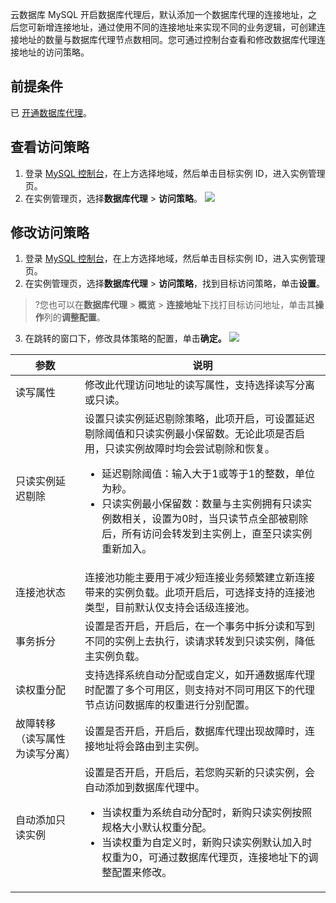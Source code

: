 云数据库 MySQL 开启数据库代理后，默认添加一个数据库代理的连接地址，之后您可新增连接地址，通过使用不同的连接地址来实现不同的业务逻辑，可创建连接地址的数量与数据库代理节点数相同。您可通过控制台查看和修改数据库代理连接地址的访问策略。

## 前提条件
已 [开通数据库代理](https://cloud.tencent.com/document/product/236/82231)。

## 查看访问策略
1. 登录 [MySQL 控制台](https://console.cloud.tencent.com/cdb)，在上方选择地域，然后单击目标实例 ID，进入实例管理页。
2. 在实例管理页，选择**数据库代理** > **访问策略**。
![](https://qcloudimg.tencent-cloud.cn/raw/f0b2b826d4f60c0f3d819feaaf8a2977.png)

## 修改访问策略
1. 登录 [MySQL 控制台](https://console.cloud.tencent.com/cdb)，在上方选择地域，然后单击目标实例 ID，进入实例管理页。
2. 在实例管理页，选择**数据库代理** > **访问策略**，找到目标访问策略，单击**设置**。
>?您也可以在**数据库代理** > **概览** > **连接地址**下找打目标访问地址，单击其**操作**列的**调整配置**。
>
3. 在跳转的窗口下，修改具体策略的配置，单击**确定。**
![](https://qcloudimg.tencent-cloud.cn/raw/15b03b20c38d3698a0529cb2609909b9.png)
<table>
<thead><tr><th>参数</th><th>说明</th></tr></thead>
<tbody><tr>
<td>读写属性</td>
<td>修改此代理访问地址的读写属性，支持选择读写分离或只读。</td></tr>
<tr>
<td>只读实例延迟剔除</td>
<td>设置只读实例延迟剔除策略，此项开启，可设置延迟剔除阈值和只读实例最小保留数。无论此项是否启用，只读实例故障时均会尝试剔除和恢复。<ul><li>延迟剔除阈值：输入大于1或等于1的整数，单位为秒。</li><li>只读实例最小保留数：数量与主实例拥有只读实例数相关，设置为0时，当只读节点全部被剔除后，所有访问会转发到主实例上，直至只读实例重新加入。</li></ul></td></tr>
<tr>
<td>连接池状态</td>
<td>连接池功能主要用于减少短连接业务频繁建立新连接带来的实例负载。此项开启后，可选择支持的连接池类型，目前默认仅支持会话级连接池。</td></tr>
<tr>
<td>事务拆分</td>
<td>设置是否开启，开启后，在一个事务中拆分读和写到不同的实例上去执行，读请求转发到只读实例，降低主实例负载。</td></tr>
<tr>
<td>读权重分配</td>
<td>支持选择系统自动分配或自定义，如开通数据库代理时配置了多个可用区，则支持对不同可用区下的代理节点访问数据库的权重进行分别配置。</td></tr>
<tr>
<td>故障转移（读写属性为读写分离）</td>
<td>设置是否开启，开启后，数据库代理出现故障时，连接地址将会路由到主实例。</td></tr>
<tr>
<td>自动添加只读实例</td>
<td>设置是否开启，开启后，若您购买新的只读实例，会自动添加到数据库代理中。<ul><li>当读权重为系统自动分配时，新购只读实例按照规格大小默认权重分配。</li><li>当读权重为自定义时，新购只读实例默认加入时权重为0，可通过数据库代理页，连接地址下的调整配置来修改。</li></ul></td></tr>
</tbody></table>

